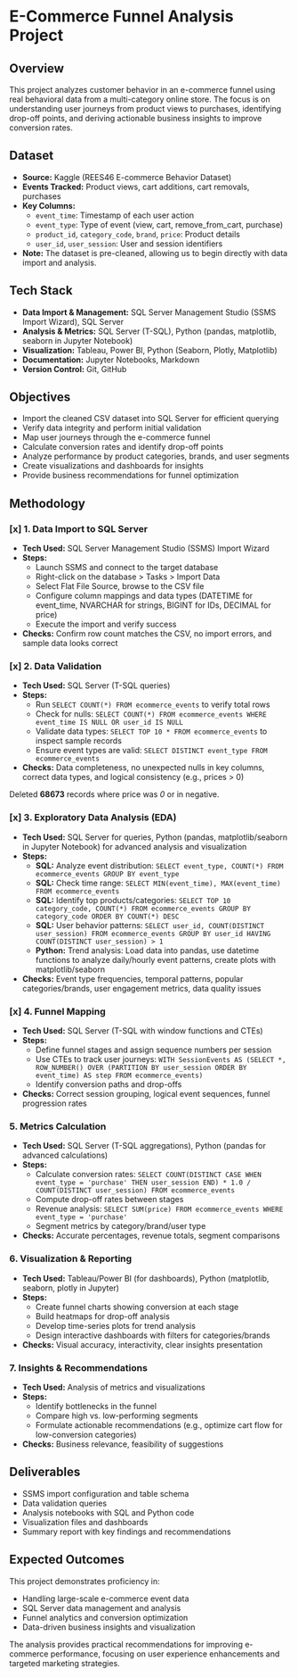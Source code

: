 # E-Commerce Funnel Analysis Project

## Overview

This project analyzes customer behavior in an e-commerce funnel using real behavioral data from a multi-category online store. The focus is on understanding user journeys from product views to purchases, identifying drop-off points, and deriving actionable business insights to improve conversion rates.

## Dataset

-   **Source:** Kaggle (REES46 E-commerce Behavior Dataset)
-   **Events Tracked:** Product views, cart additions, cart removals, purchases
-   **Key Columns:**
    -   `event_time`: Timestamp of each user action
    -   `event_type`: Type of event (view, cart, remove_from_cart, purchase)
    -   `product_id`, `category_code`, `brand`, `price`: Product details
    -   `user_id`, `user_session`: User and session identifiers
-   **Note:** The dataset is pre-cleaned, allowing us to begin directly with data import and analysis.

## Tech Stack

-   **Data Import & Management:** SQL Server Management Studio (SSMS Import Wizard), SQL Server
-   **Analysis & Metrics:** SQL Server (T-SQL), Python (pandas, matplotlib, seaborn in Jupyter Notebook)
-   **Visualization:** Tableau, Power BI, Python (Seaborn, Plotly, Matplotlib)
-   **Documentation:** Jupyter Notebooks, Markdown
-   **Version Control:** Git, GitHub

## Objectives

-   Import the cleaned CSV dataset into SQL Server for efficient querying
-   Verify data integrity and perform initial validation
-   Map user journeys through the e-commerce funnel
-   Calculate conversion rates and identify drop-off points
-   Analyze performance by product categories, brands, and user segments
-   Create visualizations and dashboards for insights
-   Provide business recommendations for funnel optimization

## Methodology

### [x] 1. Data Import to SQL Server

-   **Tech Used:** SQL Server Management Studio (SSMS) Import Wizard
-   **Steps:**
    -   Launch SSMS and connect to the target database
    -   Right-click on the database > Tasks > Import Data
    -   Select Flat File Source, browse to the CSV file
    -   Configure column mappings and data types (DATETIME for event_time, NVARCHAR for strings, BIGINT for IDs, DECIMAL for price)
    -   Execute the import and verify success
-   **Checks:** Confirm row count matches the CSV, no import errors, and sample data looks correct

### [x] 2. Data Validation

-   **Tech Used:** SQL Server (T-SQL queries)
-   **Steps:**
    -   Run `SELECT COUNT(*) FROM ecommerce_events` to verify total rows
    -   Check for nulls: `SELECT COUNT(*) FROM ecommerce_events WHERE event_time IS NULL OR user_id IS NULL`
    -   Validate data types: `SELECT TOP 10 * FROM ecommerce_events` to inspect sample records
    -   Ensure event types are valid: `SELECT DISTINCT event_type FROM ecommerce_events`
-   **Checks:** Data completeness, no unexpected nulls in key columns, correct data types, and logical consistency (e.g., prices > 0)

Deleted **68673** records where price was *0* or in negative.

### [x] 3. Exploratory Data Analysis (EDA)

-   **Tech Used:** SQL Server for queries, Python (pandas, matplotlib/seaborn in Jupyter Notebook) for advanced analysis and visualization
-   **Steps:**
    -   **SQL:** Analyze event distribution: `SELECT event_type, COUNT(*) FROM ecommerce_events GROUP BY event_type`
    -   **SQL:** Check time range: `SELECT MIN(event_time), MAX(event_time) FROM ecommerce_events`
    -   **SQL:** Identify top products/categories: `SELECT TOP 10 category_code, COUNT(*) FROM ecommerce_events GROUP BY category_code ORDER BY COUNT(*) DESC`
    -   **SQL:** User behavior patterns: `SELECT user_id, COUNT(DISTINCT user_session) FROM ecommerce_events GROUP BY user_id HAVING COUNT(DISTINCT user_session) > 1`
    -   **Python:** Trend analysis: Load data into pandas, use datetime functions to analyze daily/hourly event patterns, create plots with matplotlib/seaborn
-   **Checks:** Event type frequencies, temporal patterns, popular categories/brands, user engagement metrics, data quality issues

### [x] 4. Funnel Mapping

-   **Tech Used:** SQL Server (T-SQL with window functions and CTEs)
-   **Steps:**
    -   Define funnel stages and assign sequence numbers per session
    -   Use CTEs to track user journeys: `WITH SessionEvents AS (SELECT *, ROW_NUMBER() OVER (PARTITION BY user_session ORDER BY event_time) AS step FROM ecommerce_events)`
    -   Identify conversion paths and drop-offs
-   **Checks:** Correct session grouping, logical event sequences, funnel progression rates

### 5. Metrics Calculation

-   **Tech Used:** SQL Server (T-SQL aggregations), Python (pandas for advanced calculations)
-   **Steps:**
    -   Calculate conversion rates: `SELECT COUNT(DISTINCT CASE WHEN event_type = 'purchase' THEN user_session END) * 1.0 / COUNT(DISTINCT user_session) FROM ecommerce_events`
    -   Compute drop-off rates between stages
    -   Revenue analysis: `SELECT SUM(price) FROM ecommerce_events WHERE event_type = 'purchase'`
    -   Segment metrics by category/brand/user type
-   **Checks:** Accurate percentages, revenue totals, segment comparisons

### 6. Visualization & Reporting

-   **Tech Used:** Tableau/Power BI (for dashboards), Python (matplotlib, seaborn, plotly in Jupyter)
-   **Steps:**
    -   Create funnel charts showing conversion at each stage
    -   Build heatmaps for drop-off analysis
    -   Develop time-series plots for trend analysis
    -   Design interactive dashboards with filters for categories/brands
-   **Checks:** Visual accuracy, interactivity, clear insights presentation

### 7. Insights & Recommendations

-   **Tech Used:** Analysis of metrics and visualizations
-   **Steps:**
    -   Identify bottlenecks in the funnel
    -   Compare high vs. low-performing segments
    -   Formulate actionable recommendations (e.g., optimize cart flow for low-conversion categories)
-   **Checks:** Business relevance, feasibility of suggestions

## Deliverables

-   SSMS import configuration and table schema
-   Data validation queries
-   Analysis notebooks with SQL and Python code
-   Visualization files and dashboards
-   Summary report with key findings and recommendations

## Expected Outcomes

This project demonstrates proficiency in:

-   Handling large-scale e-commerce event data
-   SQL Server data management and analysis
-   Funnel analytics and conversion optimization
-   Data-driven business insights and visualization

The analysis provides practical recommendations for improving e-commerce performance, focusing on user experience enhancements and targeted marketing strategies.